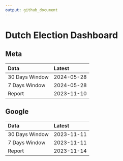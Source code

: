 ```yaml
---
output: github_document
---
```


# Dutch Election Dashboard



## Meta


|Data           |Latest     |
|:--------------|:----------|
|30 Days Window |2024-05-28 |
|7 Days Window  |2024-05-28 |
|Report         |2023-11-10 |

## Google


|Data           |Latest     |
|:--------------|:----------|
|30 Days Window |2023-11-11 |
|7 Days Window  |2023-11-11 |
|Report         |2023-11-14 |

